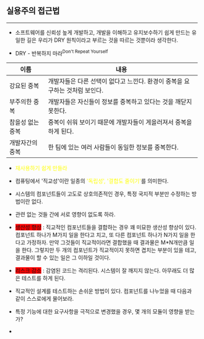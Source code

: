 ## 실용주의 접근법
---
- 소프트웨어를 신뢰성 높게 개발하고, 개발을 이해하고 유지보수하기 쉽게 만드는 유일한 길은 우리가 DRY 원칙이라고 부르는 것을 따르는 것뿐이라 생각한다.

- DRY - 반복하지 마라<sup>Don't Repeat Yourself</sup>

|이름|내용|
|---|---|
|강요된 중복|개발자들은 다른 선택이 없다고 느낀다. 환경이 중복을 요구하는 것처럼 보인다.|
|부주의한 중복|개발자들은 자신들이 정보를 중복하고 있다는 것을 깨닫지 못한다.|
|참을성 없는 중복|중복이 쉬워 보이기 때문에 개발자들이 게을러져서 중복을 하게 된다.|
|개발자간의 중복|한 팀에 있는 여러 사람들이 동일한 정보를 중복한다.|

- <span style="color:yellow;">재사용하기 쉽게 만들라</span>

- 컴퓨팅에서 '직교성'이란 일종의 <span style="color:yellow;">'독립성', '결합도 줄이기'</span>를 의미한다.

- 시스템의 컴포넌트들이 고도로 상호의존적인 경우, 특정 국지적 부분만 수정하는 방법이란 없다.

- 관련 없는 것들 간에 서로 영향이 없도록 하라.

- <span style="background-color:red;">생산성 향상</span>
: 직교적인 컴포넌트들을 결합하는 경우 꽤 미묘한 생산성 향상이 있다. 컴포넌트 하나가 M가지 일을 한다고 치고, 또 다른 컴포넌트 하나가 N가지 일을 한다고 가정하자. 만약 그것들이 직교적이라면 결합했을 때 결과물은 M*N개만큼 일을 한다. 그렇지만 두 개의 컴포넌트가 직교적이지 못하면 겹치는 부분이 있을 테고, 결과물이 할 수 있는 일은 그 이하일 것이다. 

- <span style="background-color:red;">리스크 감소</span>
: 감염된 코드는 격리된다. 시스템이 잘 깨지지 않는다. 아무래도 더 많은 테스트를 하게 된다. 

 - 직교적인 설계를 테스트하는 손쉬운 방법이 있다. 컴포넌트를 나누었을 때 다음과 같이 스스로에게 물어보라. 

- 특정 기능에 대한 요구사항을 극적으로 변경했을 경우, 몇 개의 모듈이 영향을 받는가?

- 